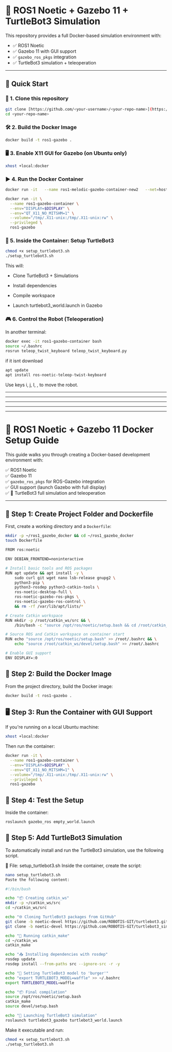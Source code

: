 # 🐢 ROS1 Noetic + Gazebo 11 + TurtleBot3 Simulation

This repository provides a full Docker-based simulation environment with:

- ✅ ROS1 Noetic
- ✅ Gazebo 11 with GUI support
- ✅ `gazebo_ros_pkgs` integration
- ✅ TurtleBot3 simulation + teleoperation

---

## 🚀 Quick Start

### 🐳 1. Clone this repository

```bash
git clone [https://github.com/<your-username>/<your-repo-name>](https://github.com/shirbenami/ROS1-Noetic-Gazebo-11).git
cd <your-repo-name>
```

### 🛠️ 2. Build the Docker Image
```bash
docker build -t ros1-gazebo .
```

### 🖥️ 3. Enable X11 GUI for Gazebo (on Ubuntu only)
```bash
xhost +local:docker
```

### ▶️ 4. Run the Docker Container

```bash
docker run -it   --name ros1-melodic-gazebo-container-new2   --net=host   --env="DISPLAY=$DISPLAY"   --env="QT_X11_NO_MITSHM=1"   --env="ROS_MASTER_URI=http://localhost:11311"   --env="ROS_IP=127.0.0.1"   --volume="/tmp/.X11-unix:/tmp/.X11-unix:rw"   --privileged   ros1-melodic-gazebo-container-new2   /bin/bash -c "roscore & sleep 2 && bash"
```

```bash
docker run -it \
  --name ros1-gazebo-container \
  --env="DISPLAY=$DISPLAY" \
  --env="QT_X11_NO_MITSHM=1" \
  --volume="/tmp/.X11-unix:/tmp/.X11-unix:rw" \
  --privileged \
  ros1-gazebo
```

### 🤖 5. Inside the Container: Setup TurtleBot3
```bash
chmod +x setup_turtlebot3.sh
./setup_turtlebot3.sh
```

This will:

* Clone TurtleBot3 + Simulations

* Install dependencies

* Compile workspace

* Launch turtlebot3_world.launch in Gazebo

### 🎮 6. Control the Robot (Teleoperation)
In another terminal:

```bash
docker exec -it ros1-gazebo-container bash
source ~/.bashrc
rosrun teleop_twist_keyboard teleop_twist_keyboard.py
```
if it isnt download
```bash
apt update
apt install ros-noetic-teleop-twist-keyboard
```
Use keys i, j, l, , to move the robot.




______________________________________________________________________________________________________________
______________________________________________________________________________________________________________
______________________________________________________________________________________________________________
______________________________________________________________________________________________________________
______________________________________________________________________________________________________________

# 🐳 ROS1 Noetic + Gazebo 11 Docker Setup Guide

This guide walks you through creating a Docker-based development environment with:

✅ ROS1 Noetic  
✅ Gazebo 11  
✅ `gazebo_ros_pkgs` for ROS-Gazebo integration  
✅ GUI support (launch Gazebo with full display)  
✅ 🐢 TurtleBot3 full simulation and teleoperation  

---

## 📁 Step 1: Create Project Folder and Dockerfile

First, create a working directory and a `Dockerfile`:

```bash
mkdir -p ~/ros1_gazebo_docker && cd ~/ros1_gazebo_docker
touch Dockerfile

FROM ros:noetic

ENV DEBIAN_FRONTEND=noninteractive

# Install basic tools and ROS packages
RUN apt update && apt install -y \
    sudo curl git wget nano lsb-release gnupg2 \
    python3-pip \
    python3-rosdep python3-catkin-tools \
    ros-noetic-desktop-full \
    ros-noetic-gazebo-ros-pkgs \
    ros-noetic-gazebo-ros-control \
    && rm -rf /var/lib/apt/lists/*

# Create Catkin workspace
RUN mkdir -p /root/catkin_ws/src && \
    /bin/bash -c "source /opt/ros/noetic/setup.bash && cd /root/catkin_ws && catkin_make"

# Source ROS and Catkin workspace on container start
RUN echo "source /opt/ros/noetic/setup.bash" >> /root/.bashrc && \
    echo "source /root/catkin_ws/devel/setup.bash" >> /root/.bashrc

# Enable GUI support
ENV DISPLAY=:0
```

## 🧱 Step 2: Build the Docker Image

From the project directory, build the Docker image:

```bash
docker build -t ros1-gazebo .
```

## 🖥️ Step 3: Run the Container with GUI Support
If you're running on a local Ubuntu machine:

```bash
xhost +local:docker
```

Then run the container:
```bash
docker run -it \
  --name ros1-gazebo-container \
  --env="DISPLAY=$DISPLAY" \
  --env="QT_X11_NO_MITSHM=1" \
  --volume="/tmp/.X11-unix:/tmp/.X11-unix:rw" \
  --privileged \
  ros1-gazebo
```

## 🧪 Step 4: Test the Setup
Inside the container:
```bash
roslaunch gazebo_ros empty_world.launch
```

## 🤖 Step 5: Add TurtleBot3 Simulation
To automatically install and run the TurtleBot3 simulation, use the following script.

🧾 File: setup_turtlebot3.sh
Inside the container, create the script:

```bash
nano setup_turtlebot3.sh
Paste the following content:
```
```bash
#!/bin/bash

echo "📦 Creating catkin_ws"
mkdir -p ~/catkin_ws/src
cd ~/catkin_ws/src

echo "🌐 Cloning TurtleBot3 packages from GitHub"
git clone -b noetic-devel https://github.com/ROBOTIS-GIT/turtlebot3.git
git clone -b noetic-devel https://github.com/ROBOTIS-GIT/turtlebot3_simulations.git

echo "🔧 Running catkin_make"
cd ~/catkin_ws
catkin_make

echo "📥 Installing dependencies with rosdep"
rosdep update
rosdep install --from-paths src --ignore-src -r -y

echo "🧠 Setting TurtleBot3 model to 'burger'"
echo "export TURTLEBOT3_MODEL=waffle" >> ~/.bashrc
export TURTLEBOT3_MODEL=waffle

echo "📦 Final compilation"
source /opt/ros/noetic/setup.bash
catkin_make
source devel/setup.bash

echo "🚀 Launching TurtleBot3 simulation"
roslaunch turtlebot3_gazebo turtlebot3_world.launch
```

Make it executable and run:
```bash
chmod +x setup_turtlebot3.sh
./setup_turtlebot3.sh
```
